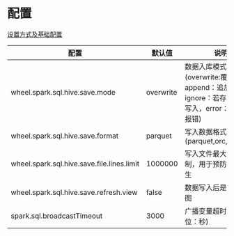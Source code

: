 # 配置

[设置方式及基础配置](http://spark.apache.org/docs/latest/configuration.html)

| 配置 | 默认值 | 说明 |
| -------- | -------- | -------- |
| wheel.spark.sql.hive.save.mode | overwrite | 数据入库模式(overwrite:覆盖，append：追加，ignore：若存在则跳过写入，error：若存在则报错) |
| wheel.spark.sql.hive.save.format | parquet | 写入数据格式(parquet,orc,csv,json) |
| wheel.spark.sql.hive.save.file.lines.limit | 1000000 | 写入文件最大行数限制，用于预防小文件产生 |
| wheel.spark.sql.hive.save.refresh.view | false | 数据写入后是否刷新视图 |
| spark.sql.broadcastTimeout | 3000 | 广播变量超时时间(单位：秒) |